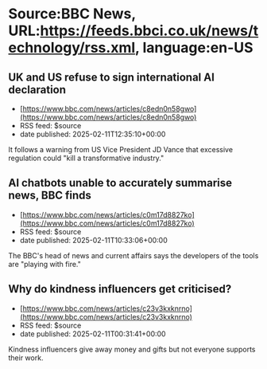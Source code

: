 # Source:BBC News, URL:https://feeds.bbci.co.uk/news/technology/rss.xml, language:en-US

## UK and US refuse to sign international AI declaration
 - [https://www.bbc.com/news/articles/c8edn0n58gwo](https://www.bbc.com/news/articles/c8edn0n58gwo)
 - RSS feed: $source
 - date published: 2025-02-11T12:35:10+00:00

It follows a warning from US Vice President JD Vance that excessive regulation could "kill a transformative industry."

## AI chatbots unable to accurately summarise news, BBC finds
 - [https://www.bbc.com/news/articles/c0m17d8827ko](https://www.bbc.com/news/articles/c0m17d8827ko)
 - RSS feed: $source
 - date published: 2025-02-11T10:33:06+00:00

The BBC's head of news and current affairs says the developers of the tools are "playing with fire."

## Why do kindness influencers get criticised?
 - [https://www.bbc.com/news/articles/c23v3kxknrno](https://www.bbc.com/news/articles/c23v3kxknrno)
 - RSS feed: $source
 - date published: 2025-02-11T00:31:41+00:00

Kindness influencers give away money and gifts but not everyone supports their work.

